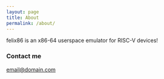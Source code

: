```yaml
---
layout: page
title: About
permalink: /about/
---
```


felix86 is an x86-64 userspace emulator for RISC-V devices!

### Contact me

[email@domain.com](mailto:email@domain.com)